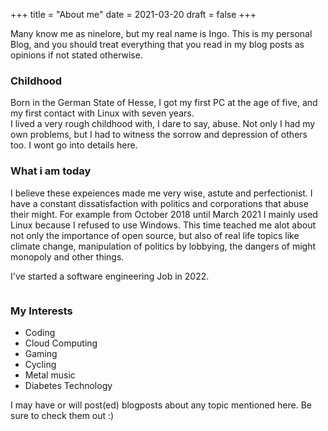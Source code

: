 +++
title = "About me"
date = 2021-03-20
draft = false
+++

Many know me as ninelore, but my real name is Ingo.
This is my personal Blog, and you should treat everything that you read in my blog posts as opinions if not stated otherwise.

### Childhood

Born in the German State of Hesse, I got my first PC at the age of five, and my first contact with Linux with seven years.  
I lived a very rough childhood with, I dare to say, abuse. Not only I had my own problems, but I had to witness the sorrow and depression of others too. I wont go into details here.

### What i am today

I believe these expeiences made me very wise, astute and perfectionist. I have a constant dissatisfaction with politics and corporations that abuse their might. For example from October 2018 until March 2021 I mainly used Linux because I refused to use Windows. This time teached me alot about not only the importance of open source, but also of real life topics like climate change, manipulation of politics by lobbying, the dangers of might monopoly and other things.

I've started a software engineering Job in 2022.

```rs

```

### My Interests

- Coding
- Cloud Computing
- Gaming
- Cycling
- Metal music
- Diabetes Technology

I may have or will post(ed) blogposts about any topic mentioned here. Be sure to check them out :)
